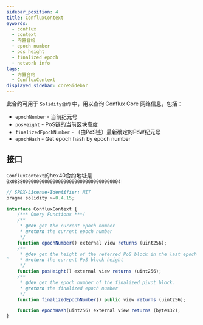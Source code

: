 ```yaml
---
sidebar_position: 4
title: ConfluxContext
eywords:
  - conflux
  - context
  - 内置合约
  - epoch number
  - pos height
  - finalized epoch
  - network info
tags:
  - 内置合约
  - ConfluxContext
displayed_sidebar: coreSidebar
---
```


此合约可用于 `Solidity合约` 中，用以查询 Conflux Core 网络信息，包括：

- `epochNumber` - 当前纪元号
- `posHeight` - PoS链的当前区块高度
- `finalizedEpochNumber` - （由PoS链）最新确定的PoW纪元号
- `epochHash` - Get epoch hash by epoch number
## 接口

`ConfluxContext`的hex40合约地址是`0x0888000000000000000000000000000000000004`

```js
// SPDX-License-Identifier: MIT
pragma solidity >=0.4.15;

interface ConfluxContext {
    /*** Query Functions ***/
    /**
     * @dev get the current epoch number
     * @return the current epoch number
     */
    function epochNumber() external view returns (uint256);
    /**
     * @dev get the height of the referred PoS block in the last epoch
`    * @return the current PoS block height
     */
    function posHeight() external view returns (uint256);
    /**
     * @dev get the epoch number of the finalized pivot block.
     * @return the finalized epoch number
     */
    function finalizedEpochNumber() public view returns (uint256);

    function epochHash(uint256) external view returns (bytes32);
}
```

